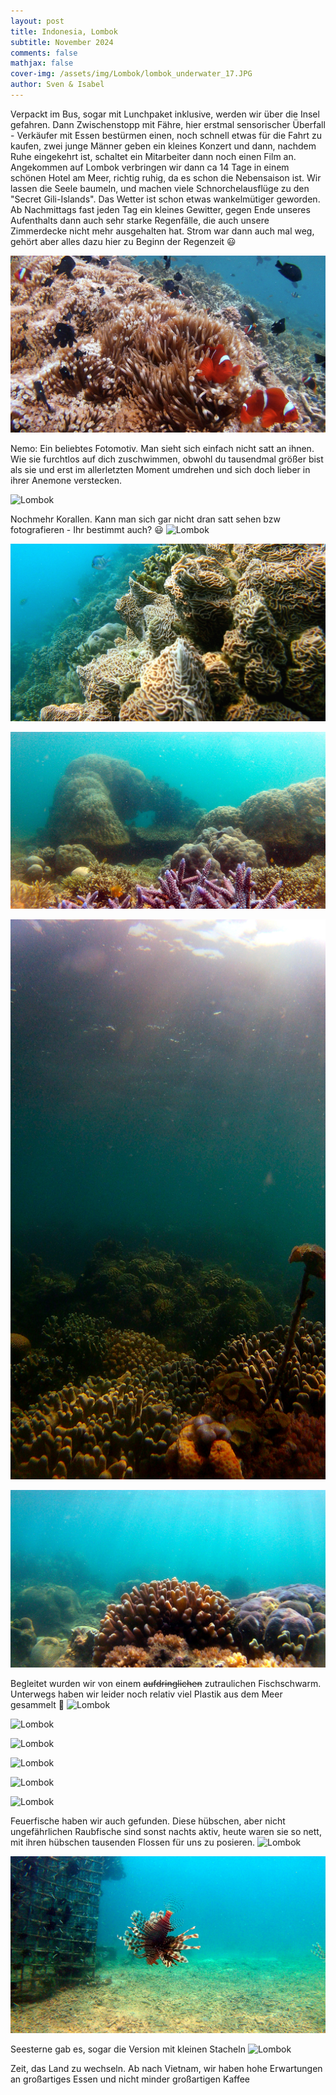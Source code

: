 ```yaml
---
layout: post
title: Indonesia, Lombok
subtitle: November 2024
comments: false
mathjax: false
cover-img: /assets/img/Lombok/lombok_underwater_17.JPG
author: Sven & Isabel
---
```


Verpackt im Bus, sogar mit Lunchpaket inklusive, werden wir über die Insel gefahren. Dann Zwischenstopp mit Fähre, hier erstmal
sensorischer Überfall - Verkäufer mit Essen bestürmen einen, noch schnell etwas für die Fahrt zu kaufen, zwei junge Männer 
geben ein kleines Konzert und dann, nachdem Ruhe eingekehrt ist, schaltet ein Mitarbeiter dann noch einen Film an. 
Angekommen auf Lombok verbringen wir dann ca 14 Tage in einem schönen Hotel am Meer, richtig ruhig, 
da es schon die Nebensaison ist. Wir lassen die Seele baumeln, und machen viele Schnorchelausflüge zu den "Secret Gili-Islands".
Das Wetter ist schon etwas wankelmütiger geworden. Ab Nachmittags fast jeden Tag ein kleines Gewitter, gegen Ende unseres 
Aufenthalts dann auch sehr starke Regenfälle, die auch unsere Zimmerdecke nicht mehr ausgehalten hat. Strom war dann 
auch mal weg, gehört aber alles dazu hier zu Beginn der Regenzeit 😃

![Lombok](/assets/img/Lombok/lombok_underwater_1.JPG)

Nemo: Ein beliebtes Fotomotiv. Man sieht sich einfach nicht satt an ihnen. Wie sie furchtlos auf dich zuschwimmen, obwohl 
du tausendmal größer bist als sie und erst im allerletzten Moment umdrehen und sich doch lieber in ihrer Anemone verstecken.

![Lombok](/assets/img/Lombok/lombok_underwater_2.JPG)

Nochmehr Korallen. Kann man sich gar nicht dran satt sehen bzw fotografieren - Ihr bestimmt auch? 😃
![Lombok](/assets/img/Lombok/lombok_underwater_3.JPG)

![Lombok](/assets/img/Lombok/lombok_underwater_4.JPG)

![Lombok](/assets/img/Lombok/lombok_underwater_6.JPG)

![Lombok](/assets/img/Lombok/lombok_underwater_16.JPG)

![Lombok](/assets/img/Lombok/lombok_underwater_17.JPG)

Begleitet wurden wir von einem ~~aufdringlichen~~ zutraulichen Fischschwarm. Unterwegs haben wir leider noch relativ viel 
Plastik aus dem Meer gesammelt 🙁
![Lombok](/assets/img/Lombok/lombok_underwater_9.JPG)

![Lombok](/assets/img/Lombok/lombok_underwater_8.JPG)

![Lombok](/assets/img/Lombok/lombok_underwater_7.JPG)

![Lombok](/assets/img/Lombok/lombok_underwater_10.JPG)

![Lombok](/assets/img/Lombok/lombok_underwater_11.JPG)

![Lombok](/assets/img/Lombok/lombok_underwater_12.JPG)


Feuerfische haben wir auch gefunden. Diese hübschen, aber nicht ungefährlichen Raubfische sind sonst nachts aktiv, heute
waren sie so nett, mit ihren hübschen tausenden Flossen für uns zu posieren. 
![Lombok](/assets/img/Lombok/lombok_underwater_13.JPG)

![Lombok](/assets/img/Lombok/lombok_underwater_14.JPG)

Seesterne gab es, sogar die Version mit kleinen Stacheln
![Lombok](/assets/img/Lombok/lombok_underwater_15.JPG)

Zeit, das Land zu wechseln. Ab nach Vietnam, wir haben hohe Erwartungen an großartiges Essen und nicht minder 
großartigen Kaffee
